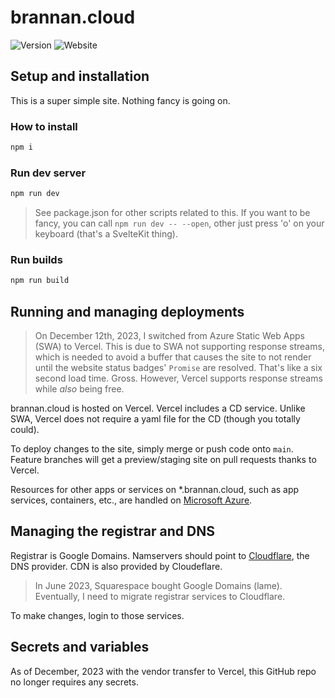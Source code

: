 # brannan.cloud

![Version](https://shields.io/github/package-json/v/bananabrann/bananabrann.dev?cloud?logo=npm)
![Website](https://img.shields.io/website?url=https%3A%2F%2Fbrannan.cloud&logo=vercel&label=brannan.cloud)

<!--- ![Website](https://img.shields.io/website?url=https%3A%2F%2Fbananabrann.dev&logo=microsoft-azure&label=bananabrann.dev) -->

## Setup and installation

This is a super simple site. Nothing fancy is going on.

### How to install

```bash
npm i
```

### Run dev server

```bash
npm run dev
```

> See package.json for other scripts related to this. If you want to be fancy, you can call `npm run dev -- --open`, other just press 'o' on your keyboard (that's a SvelteKit thing).

### Run builds

```bash
npm run build
```

## Running and managing deployments

> On December 12th, 2023, I switched from Azure Static Web Apps (SWA) to Vercel. This is due to SWA not supporting response streams, which is needed to avoid a buffer that causes the site to not render until the website status badges' `Promise` are resolved. That's like a six second load time. Gross. However, Vercel supports response streams while _also_ being free.

brannan.cloud is hosted on Vercel. Vercel includes a CD service. Unlike SWA, Vercel does not require a yaml file for the CD (though you totally could).

To deploy changes to the site, simply merge or push code onto `main`. Feature branches will get a preview/staging site on pull requests thanks to Vercel.

Resources for other apps or services on \*.brannan.cloud, such as app services, containers, etc., are handled on [Microsoft Azure](https://portal.azure.com/signin/index/).

## Managing the registrar and DNS

Registrar is Google Domains. Namservers should point to [Cloudflare](https://cloudflare.com), the DNS provider. CDN is also provided by Cloudeflare.

> In June 2023, Squarespace bought Google Domains (lame). Eventually, I need to migrate registrar services to Cloudflare.

To make changes, login to those services.

## Secrets and variables

As of December, 2023 with the vendor transfer to Vercel, this GitHub repo no longer requires any secrets.
